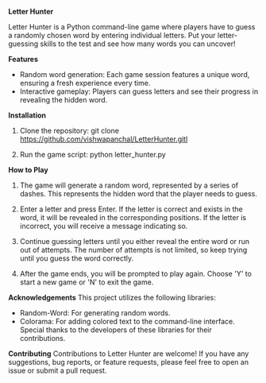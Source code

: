 ****Letter Hunter****

Letter Hunter is a Python command-line game where players have to guess a randomly chosen word by entering individual letters. Put your letter-guessing skills to the test and see how many words you can uncover!

**Features**
- Random word generation: Each game session features a unique word, ensuring a fresh experience every time.
- Interactive gameplay: Players can guess letters and see their progress in revealing the hidden word.

**Installation**
1. Clone the repository:
git clone <https://github.com/vishwapanchal/LetterHunter.gitl>

2. Run the game script:
python letter_hunter.py

**How to Play**
1. The game will generate a random word, represented by a series of dashes. This represents the hidden word that the player needs to guess.

2. Enter a letter and press Enter. If the letter is correct and exists in the word, it will be revealed in the corresponding positions. If the letter is incorrect, you will receive a message indicating so.

3. Continue guessing letters until you either reveal the entire word or run out of attempts. The number of attempts is not limited, so keep trying until you guess the word correctly.

4. After the game ends, you will be prompted to play again. Choose 'Y' to start a new game or 'N' to exit the game.

**Acknowledgements**
This project utilizes the following libraries:

- Random-Word: For generating random words.
- Colorama: For adding colored text to the command-line interface.
Special thanks to the developers of these libraries for their contributions.

**Contributing**
Contributions to Letter Hunter are welcome! If you have any suggestions, bug reports, or feature requests, please feel free to open an issue or submit a pull request.
